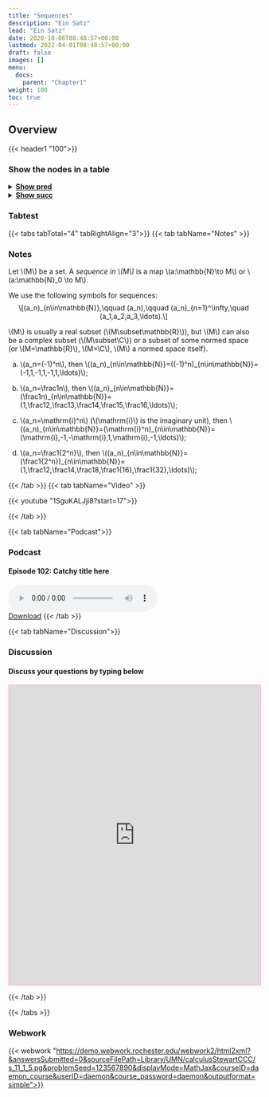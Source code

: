 ```yaml
---
title: "Sequences"
description: "Ein Satz"
lead: "Ein Satz"
date: 2020-10-06T08:48:57+00:00
lastmod: 2022-04-01T08:48:57+00:00
draft: false
images: []
menu:
  docs:
    parent: "Chapter1"
weight: 100
toc: true
---
```


## Overview

{{< header1 "100">}}

### Show the nodes in a table

<details>
<summary><b><u>Show pred</u></b></summary>
<div class="table-responsive-sm">
<table class="table">
<thead>
  <tr>
    <th scope="col">Concept</th>
    <th scope="col">Content</th>
  </tr>
</thead>
<tbody>

<tr>
<th scope="row"><a href="../002/002-node.html">Real Numbers</a></th>
<td>In a real analysis, the real numbers are the largest number set we need. They satisfy axioms that represent the idea of a number line.</td>
</tr>
        
<tr>
<th scope="row"><a href="../003/003-node.html">Maps</a></th>
<td>Maps are the mathematical formulation of machine that gets inputs and generate outputs. On both sides, sets are needed.</td>
</tr>
        
<tr>
<th scope="row"><a href="../004/004-node.html">Natural Numbers</a></th>
<td>Ein Satz</td>
</tr>
        
<tr class="bg-danger">
<th scope="row"><a href="../100/100-node.html">Sequences</a></th>
<td>Ein Satz</td>
</tr>
        
</tbody>
</table>
</div>
</details>

<details>
<summary><b><u>Show succ</u></b></summary>
<div class="table-responsive-sm">
<table class="table">
<thead>
  <tr>
    <th scope="col">Concept</th>
    <th scope="col">Content</th>
  </tr>
</thead>
<tbody>

<tr class="bg-danger">
<th scope="row"><a href="../100/100-node.html">Sequences</a></th>
<td>Ein Satz</td>
</tr>
        
<tr>
<th scope="row"><a href="../102/102-node.html">Boundedness</a></th>
<td>Ein Satz</td>
</tr>
        
<tr>
<th scope="row"><a href="../101/101-node.html">Convergence</a></th>
<td>Ein Satz</td>
</tr>
        
<tr>
<th scope="row"><a href="../200/200-node.html">Partial sums</a></th>
<td>Ein Satz</td>
</tr>
        
</tbody>
</table>
</div>
</details>


### Tabtest

{{< tabs tabTotal="4" tabRightAlign="3">}}
{{< tab tabName="Notes" >}}

### Notes 
<div class="Definition">
<p>Let <span class="math inline">\(M\)</span> be a set. A <em>sequence
in <span class="math inline">\(M\)</span></em> is a map <span
class="math inline">\(a:\mathbb{N}\to M\)</span> or <span
class="math inline">\(a:\mathbb{N}_0 \to M\)</span>.</p>
</div>
<p>We use the following symbols for sequences: <span
class="math display">\[(a_n)_{n\in\mathbb{N}},\qquad (a_n),\qquad
(a_n)_{n=1}^\infty,\quad (a_1,a_2,a_3,\ldots).\]</span></p>
<div class="Remark">
<p><span class="math inline">\(M\)</span> is usually a real subset
(<span class="math inline">\(M\subset\mathbb{R}\)</span>), but <span
class="math inline">\(M\)</span> can also be a complex subset (<span
class="math inline">\(M\subset\C\)</span>) or a subset of some normed
space (or <span class="math inline">\(M=\mathbb{R}\)</span>, <span
class="math inline">\(M=\C\)</span>, <span
class="math inline">\(M\)</span> a normed space itself).</p>
</div>
<div class="example">
<ol type="a">
<li><p><span class="math inline">\(a_n=(-1)^n\)</span>, then <span
class="math inline">\((a_n)_{n\in\mathbb{N}}=((-1)^n)_{n\in\mathbb{N}}=(-1,1,-1,1,-1,1,\ldots)\)</span>;</p></li>
<li><p><span class="math inline">\(a_n=\frac1n\)</span>, then <span
class="math inline">\((a_n)_{n\in\mathbb{N}}=(\frac1n)_{n\in\mathbb{N}}=(1,\frac12,\frac13,\frac14,\frac15,\frac16,\ldots)\)</span>;</p></li>
<li><p><span class="math inline">\(a_n=\mathrm{i}^n\)</span> (<span
class="math inline">\(\mathrm{i}\)</span> is the imaginary unit), then
<span
class="math inline">\((a_n)_{n\in\mathbb{N}}=(\mathrm{i}^n)_{n\in\mathbb{N}}=(\mathrm{i},-1,-\mathrm{i},1,\mathrm{i},-1,\ldots)\)</span>;</p></li>
<li><p><span class="math inline">\(a_n=\frac1{2^n}\)</span>, then <span
class="math inline">\((a_n)_{n\in\mathbb{N}}=(\frac1{2^n})_{n\in\mathbb{N}}=(1,\frac12,\frac14,\frac18,\frac1{16},\frac1{32},\ldots)\)</span>;</p></li>
</ol>
</div>


{{< /tab >}}
{{< tab tabName="Video" >}}

{{< youtube "1SguKALJji8?start=17">}}

{{< /tab >}}


{{< tab tabName="Podcast">}}
<h3>Podcast</h3>
<h4>Episode 102: Catchy title here</h4>
<audio controls>
  <source src="PODCAST_real" type="audio/wav" />
  Your browser does not support the audio element.
</audio>
<br />
<a href="" class="btn btn-primary btn-lg" download="PODCAST_real"
  >Download</a
>
{{< /tab >}}

{{< tab tabName="Discussion">}}

  <h3>Discussion</h3>
  <h4>Discuss your questions by typing below</h4>

  <iframe
    style="border: 2px solid pink"
    class="embed-responsive-item"
    name="embed_readwrite"
    src="https://pads.rz.tuhh.de/p/cHoWtrbL_tqgrTzOA0Q0"
    width="100%"
    height="600"
  ></iframe>

{{< /tab >}}

{{< /tabs >}}


### Webwork

{{< webwork "https://demo.webwork.rochester.edu/webwork2/html2xml?&answersSubmitted=0&sourceFilePath=Library/UMN/calculusStewartCCC/s_11_1_5.pg&problemSeed=123567890&displayMode=MathJax&courseID=daemon_course&userID=daemon&course_password=daemon&outputformat=simple">}}
